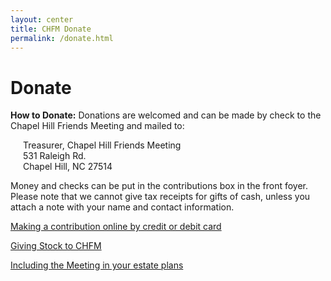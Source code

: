 ```yaml
---
layout: center
title: CHFM Donate
permalink: /donate.html
---
```


# Donate

**How to Donate:** Donations are welcomed and can be made by check to the Chapel Hill Friends Meeting and mailed to:

<p style="padding-left: 20px;"> <!-- Don't judge, this is the easiest way to format this! -->
  Treasurer, Chapel Hill Friends Meeting<br />
  531 Raleigh Rd.<br />
  Chapel Hill, NC 27514<br />
</p>

Money and checks can be put in the contributions box in the front foyer. Please note that we cannot give tax receipts for gifts of cash, unless you attach a note with your name and contact information.

[Making a contribution online by credit or debit card](https://www.eservicepayments.com/cgi-bin/Vanco_ver3.vps?appver3=Fi1giPL8kwX_Oe1AO50jRgfNh0pjJnX9rN2g-F2NUarHO3iVYxvvxhHjRfLOeq662EvVVAEjqawDomKT1pbouZKVnYQh9aStP4IywYXlnkw=)

[Giving Stock to CHFM]({{site.baseurl}}/assets/PDF/give-stock.pdf)

[Including the Meeting in your estate plans]({{site.baseurl}}/assets/PDF/estate-plan.pdf)
